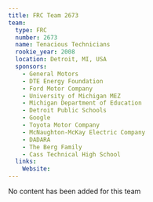 ```yaml
---
title: FRC Team 2673
team:
  type: FRC
  number: 2673
  name: Tenacious Technicians
  rookie_year: 2008
  location: Detroit, MI, USA
  sponsors:
    - General Motors
    - DTE Energy Foundation
    - Ford Motor Company
    - University of Michigan MEZ
    - Michigan Department of Education
    - Detroit Public Schools
    - Google
    - Toyota Motor Company
    - McNaughton-McKay Electric Company
    - DADARA
    - The Berg Family
    - Cass Technical High School
  links:
    Website: 
---
```

No content has been added for this team